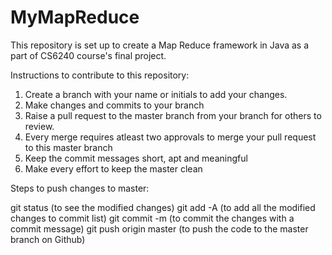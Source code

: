 # MyMapReduce
This repository is set up to create a Map Reduce framework in Java as a part of CS6240 course's final project. 

Instructions to contribute to this repository:

1. Create a branch with your name or initials to add your changes. 
2. Make changes and commits to your branch
3. Raise a pull request to the master branch from your branch for others to review. 
4. Every merge requires atleast two approvals to merge your pull request to this master branch
5. Keep the commit messages short, apt and meaningful 
6. Make every effort to keep the master clean

Steps to push changes to master: 

git status (to see the modified changes)
git add -A (to add all the modified changes to commit list)
git commit -m <Commit Message> (to commit the changes with a commit message)
git push origin master (to push the code to the master branch on Github)

